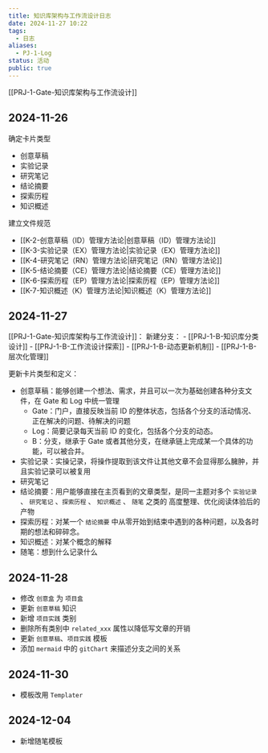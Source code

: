 ```yaml
---
title: 知识库架构与工作流设计日志
date: 2024-11-27 10:22
tags:
  - 日志
aliases:
  - PJ-1-Log
status: 活动
public: true
---
```

[[PRJ-1-Gate-知识库架构与工作流设计]]

## 2024-11-26

确定卡片类型
- 创意草稿
- 实验记录
- 研究笔记
- 结论摘要
- 探索历程
- 知识概述

建立文件规范
- [[K-2-创意草稿（ID）管理方法论|创意草稿（ID）管理方法论]]
- [[K-3-实验记录（EX）管理方法论|实验记录（EX）管理方法论]]
- [[K-4-研究笔记（RN）管理方法论|研究笔记（RN）管理方法论]]
- [[K-5-结论摘要（CE）管理方法论|结论摘要（CE）管理方法论]]
- [[K-6-探索历程（EP）管理方法论|探索历程（EP）管理方法论]]
- [[K-7-知识概述（K）管理方法论|知识概述（K）管理方法论]]

## 2024-11-27

[[PRJ-1-Gate-知识库架构与工作流设计]]：
	新建分支：
	- [[PRJ-1-B-知识库分类设计]]
	- [[PRJ-1-B-工作流设计探索]]
	- [[PRJ-1-B-动态更新机制]]
	- [[PRJ-1-B-层次化管理]]

更新卡片类型和定义：
- 创意草稿：能够创建一个想法、需求，并且可以一次为基础创建各种分支文件，在 Gate 和 Log 中统一管理
	- Gate：门户，直接反映当前 ID 的整体状态，包括各个分支的活动情况、正在解决的问题、待解决的问题
	- Log：简要记录每天当前 ID 的变化，包括各个分支的动态。
	- B：分支，继承于 Gate 或者其他分支，在继承链上完成某一个具体的功能，可以被合并。
- 实验记录：实操记录，将操作提取到该文件让其他文章不会显得那么臃肿，并且实验记录可以被复用
- 研究笔记
- 结论摘要：用户能够直接在主页看到的文章类型，是同一主题对多个 `实验记录` 、 `研究笔记` 、`探索历程` 、 `知识概述` 、 `随笔` 之类的 高度整理、优化阅读体验后的产物
- 探索历程：对某一个 `结论摘要` 中从零开始到结束中遇到的各种问题，以及各时期的想法和碎碎念。
- 知识概述：对某个概念的解释
- 随笔：想到什么记录什么

## 2024-11-28

- 修改 `创意盒` 为 `项目盒`
- 更新 `创意草稿` 知识
- 新增 `项目实践` 类别
- 删除所有类别中 `related_xxx` 属性以降低写文章的开销
- 更新 `创意草稿`、`项目实践` 模板
- 添加 `mermaid` 中的 `gitChart` 来描述分支之间的关系

## 2024-11-30

- 模板改用 `Templater`

## 2024-12-04

- 新增随笔模板